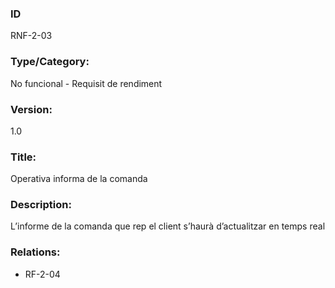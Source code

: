 ### ID
RNF-2-03
### Type/Category:
No funcional - Requisit de rendiment
### Version:
1.0
### Title:
Operativa informa de la comanda
### Description:
L’informe de la comanda que rep el client s’haurà d’actualitzar en temps real
### Relations:
* RF-2-04
